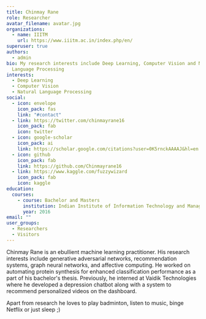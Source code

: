 ```yaml
---
title: Chinmay Rane
role: Researcher
avatar_filename: avatar.jpg
organizations:
  - name: IIITM
    url: https://www.iiitm.ac.in/index.php/en/
superuser: true
authors:
  - admin
bio: My research interests include Deep Learning, Computer Vision and Natural
  Language Processing
interests:
  - Deep Learning
  - Computer Vision
  - Natural Language Processing
social:
  - icon: envelope
    icon_pack: fas
    link: "#contact"
  - link: https://twitter.com/chinmayrane16
    icon_pack: fab
    icon: twitter
  - icon: google-scholar
    icon_pack: ai
    link: https://scholar.google.com/citations?user=0K5rnckAAAAJ&hl=en
  - icon: github
    icon_pack: fab
    link: https://github.com/Chinmayrane16
  - link: https://www.kaggle.com/fuzzywizard
    icon_pack: fab
    icon: kaggle
education:
  courses:
    - course: Bachelor and Masters
      institution: Indian Institute of Information Technology and Management, Gwalior
      year: 2016
email: ""
user_groups:
  - Researchers
  - Visitors
---
```

Chinmay Rane is an ebullient machine learning practitioner. His research interests include generative adversarial networks, recommendation systems, graph neural networks, and affective computing. He worked on automating protein synthesis for enhanced classification performance as a part of his bachelor's thesis. Previously, he interned at Vaidik Technologies where he developed a depression chatbot along with a system to recommend personalized videos on the dashboard.

Apart from research he loves to play badminton, listen to music, binge Netflix or just sleep ;)